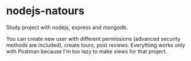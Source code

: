 # nodejs-natours
Study project with nodejs, express and mongodb.

You can create new user with different permissions (advanced security methods are included), create tours, post reviews.
Everything works only with Postman because I'm too lazy to make views for that project.
